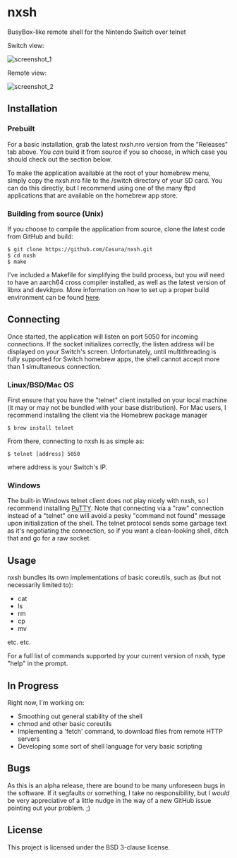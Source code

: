 # nxsh
BusyBox-like remote shell for the Nintendo Switch over telnet

Switch view:

![screenshot_1](https://i.imgur.com/qBBy9M4.jpg)

Remote view:

![screenshot_2](https://i.imgur.com/SaL7JNQ.png)


## Installation

### Prebuilt

For a basic installation, grab the latest nxsh.nro version from the "Releases" tab above. You *can* build it from source if you so choose, in which case you should check out the section below.

To make the application available at the root of your homebrew menu, simply copy the nxsh.nro file to the /switch directory of your SD card. You can do this directly, but I recommend using one of the many ftpd applications that are available on the homebrew app store.

### Building from source (Unix)

If you choose to compile the application from source, clone the latest code from GitHub and build:
```
$ git clone https://github.com/Cesura/nxsh.git
$ cd nxsh
$ make
```

I've included a Makefile for simplifying the build process, but you *will* need to have an aarch64 cross compiler installed, as well as the latest version of libnx and devkitpro. More information on how to set up a proper build environment can be found [here](https://switchbrew.org/wiki/Setting_up_Development_Environment).

## Connecting

Once started, the application will listen on port 5050 for incoming connections. If the socket initializes correctly, the listen address will be displayed on your Switch's screen. Unfortunately, until multithreading is fully supported for Switch homebrew apps, the shell cannot accept more than 1 simultaneous connection.

### Linux/BSD/Mac OS

First ensure that you have the "telnet" client installed on your local machine (it may or may not be bundled with your base distribution). For Mac users, I recommend installing the client via the Homebrew package manager 
```
$ brew install telnet
```

From there, connecting to nxsh is as simple as:
```
$ telnet [address] 5050
```
where address is your Switch's IP.

### Windows

The built-in Windows telnet client does not play nicely with nxsh, so I recommend installing [PuTTY](https://www.putty.org/). Note that connecting via a "raw" connection instead of a "telnet" one will avoid a pesky "command not found" message upon initialization of the shell. The telnet protocol sends some garbage text as it's negotiating the connection, so if you want a clean-looking shell, ditch that and go for a raw socket.

## Usage

nxsh bundles its own implementations of basic coreutils, such as (but not necessarily limited to):
* cat
* ls
* rm
* cp
* mv

etc. etc.

For a full list of commands supported by your current version of nxsh, type "help" in the prompt.

## In Progress

Right now, I'm working on:
* Smoothing out general stability of the shell
* chmod and other basic coreutils
* Implementing a 'fetch' command, to download files from remote HTTP servers
* Developing some sort of shell language for very basic scripting

## Bugs

As this is an alpha release, there are bound to be many unforeseen bugs in the software. If it segfaults or something, I take no responsibility, but I *would* be very appreciative of a little nudge in the way of a new GitHub issue pointing out your problem. ;)

## License

This project is licensed under the BSD 3-clause license.
